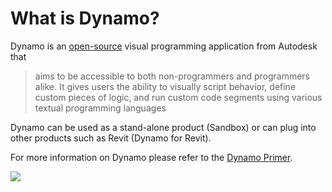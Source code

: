 # What is Dynamo?

Dynamo is an [open-source](https://github.com/DynamoDS/Dynamo) visual programming application from Autodesk that

> aims to be accessible to both non-programmers and programmers alike. It gives users the ability to visually script behavior, define custom pieces of logic, and run custom code segments using various textual programming languages

Dynamo can be used as a stand-alone product \(Sandbox\) or can plug into other products such as Revit \(Dynamo for Revit\).

For more information on Dynamo please refer to the [Dynamo Primer](http://primer.dynamobim.org/).

![](../.gitbook/assets/dynamo_logo_dark-trim.png)

